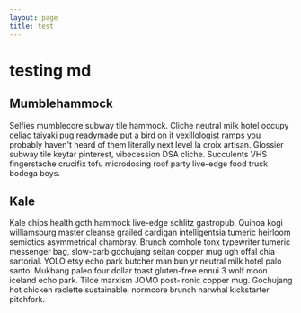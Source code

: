 ```yaml
---
layout: page
title: test
---
```

# testing md 

## Mumblehammock
Selfies mumblecore subway tile hammock. Cliche neutral milk hotel occupy celiac taiyaki pug readymade put a bird on it vexillologist ramps you probably haven't heard of them literally next level la croix artisan. Glossier subway tile keytar pinterest, vibecession DSA cliche. Succulents VHS fingerstache crucifix tofu microdosing roof party live-edge food truck bodega boys.

## Kale
Kale chips health goth hammock live-edge schlitz gastropub. Quinoa kogi williamsburg master cleanse grailed cardigan intelligentsia tumeric heirloom semiotics asymmetrical chambray. Brunch cornhole tonx typewriter tumeric messenger bag, slow-carb gochujang seitan copper mug ugh offal chia sartorial. YOLO etsy echo park butcher man bun yr neutral milk hotel palo santo. Mukbang paleo four dollar toast gluten-free ennui 3 wolf moon iceland echo park. Tilde marxism JOMO post-ironic copper mug. Gochujang hot chicken raclette sustainable, normcore brunch narwhal kickstarter pitchfork.
